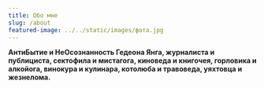 ```yaml
---
title: Обо мне
slug: /about
featured-image: ../../static/images/фота.jpg
---
```

**АнтиБытие и НеОсознанность Гедеона
Янга, журналиста и публициста, сектофила и мистагога, киноведа и книгочея,
горловика и алкойога, винокура и кулинара, котолюба и травоведа, уяхтовца и
жезнелома.**
